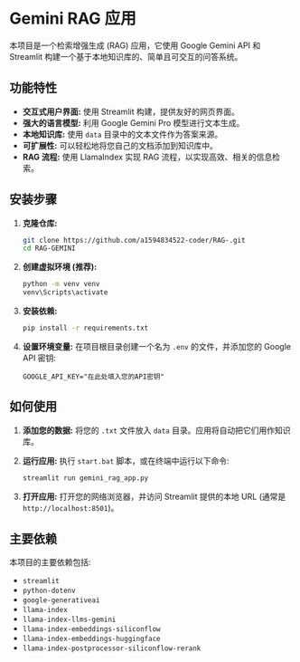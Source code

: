 # Gemini RAG 应用

本项目是一个检索增强生成 (RAG) 应用，它使用 Google Gemini API 和 Streamlit 构建一个基于本地知识库的、简单且可交互的问答系统。

## 功能特性

-   **交互式用户界面:** 使用 Streamlit 构建，提供友好的网页界面。
-   **强大的语言模型:** 利用 Google Gemini Pro 模型进行文本生成。
-   **本地知识库:** 使用 `data` 目录中的文本文件作为答案来源。
-   **可扩展性:** 可以轻松地将您自己的文档添加到知识库中。
-   **RAG 流程:** 使用 LlamaIndex 实现 RAG 流程，以实现高效、相关的信息检索。

## 安装步骤

1.  **克隆仓库:**
    ```bash
    git clone https://github.com/a1594834522-coder/RAG-.git
    cd RAG-GEMINI
    ```

2.  **创建虚拟环境 (推荐):**
    ```bash
    python -m venv venv
    venv\Scripts\activate
    ```

3.  **安装依赖:**
    ```bash
    pip install -r requirements.txt
    ```

4.  **设置环境变量:**
    在项目根目录创建一个名为 `.env` 的文件，并添加您的 Google API 密钥:
    ```
    GOOGLE_API_KEY="在此处填入您的API密钥"
    ```

## 如何使用

1.  **添加您的数据:**
    将您的 `.txt` 文件放入 `data` 目录。应用将自动把它们用作知识库。

2.  **运行应用:**
    执行 `start.bat` 脚本，或在终端中运行以下命令:
    ```bash
    streamlit run gemini_rag_app.py
    ```

3.  **打开应用:**
    打开您的网络浏览器，并访问 Streamlit 提供的本地 URL (通常是 `http://localhost:8501`)。

## 主要依赖

本项目的主要依赖包括:

-   `streamlit`
-   `python-dotenv`
-   `google-generativeai`
-   `llama-index`
-   `llama-index-llms-gemini`
-   `llama-index-embeddings-siliconflow`
-   `llama-index-embeddings-huggingface`
-   `llama-index-postprocessor-siliconflow-rerank`
